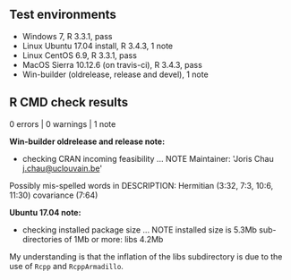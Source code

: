 ## Test environments

* Windows 7, R 3.3.1, pass
* Linux Ubuntu 17.04 install, R 3.4.3, 1 note
* Linux CentOS 6.9, R 3.3.1, pass
* MacOS Sierra 10.12.6 (on travis-ci), R 3.4.3, pass
* Win-builder (oldrelease, release and devel), 1 note

## R CMD check results

0 errors | 0 warnings | 1 note

**Win-builder oldrelease and release note:**

* checking CRAN incoming feasibility ... NOTE
Maintainer: 'Joris Chau <j.chau@uclouvain.be>'

Possibly mis-spelled words in DESCRIPTION:
  Hermitian (3:32, 7:3, 10:6, 11:30)
  covariance (7:64)

**Ubuntu 17.04 note:**

* checking installed package size ... NOTE
  installed size is  5.3Mb
  sub-directories of 1Mb or more:
    libs  4.2Mb
      
My understanding is that the inflation of the libs subdirectory is due to the use of `Rcpp` and `RcppArmadillo`. 



